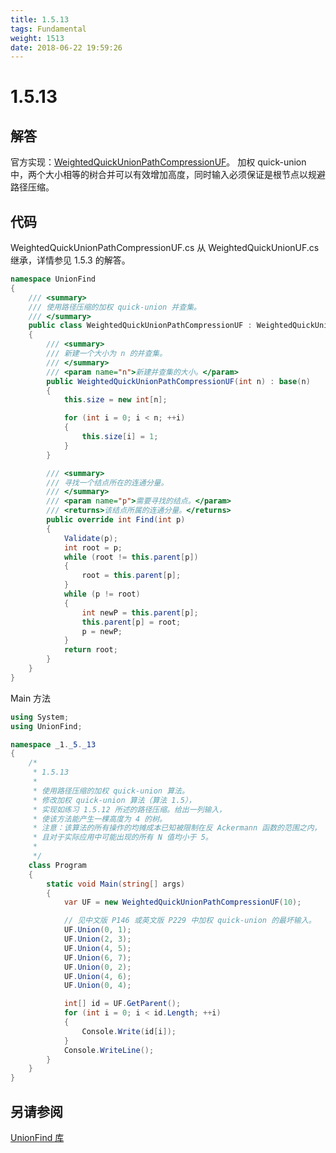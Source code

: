 ```yaml
---
title: 1.5.13
tags: Fundamental
weight: 1513
date: 2018-06-22 19:59:26
---
```


# 1.5.13


## 解答

官方实现：[WeightedQuickUnionPathCompressionUF](http://algs4.cs.princeton.edu/15uf/WeightedQuickUnionPathCompressionUF.java.html)。
加权 quick-union 中，两个大小相等的树合并可以有效增加高度，同时输入必须保证是根节点以规避路径压缩。

## 代码

WeightedQuickUnionPathCompressionUF.cs 从 WeightedQuickUnionUF.cs 继承，详情参见 1.5.3 的解答。

```csharp
namespace UnionFind
{
    /// <summary>
    /// 使用路径压缩的加权 quick-union 并查集。
    /// </summary>
    public class WeightedQuickUnionPathCompressionUF : WeightedQuickUnionUF
    {
        /// <summary>
        /// 新建一个大小为 n 的并查集。
        /// </summary>
        /// <param name="n">新建并查集的大小。</param>
        public WeightedQuickUnionPathCompressionUF(int n) : base(n)
        {
            this.size = new int[n];

            for (int i = 0; i < n; ++i)
            {
                this.size[i] = 1;
            }
        }

        /// <summary>
        /// 寻找一个结点所在的连通分量。
        /// </summary>
        /// <param name="p">需要寻找的结点。</param>
        /// <returns>该结点所属的连通分量。</returns>
        public override int Find(int p)
        {
            Validate(p);
            int root = p;
            while (root != this.parent[p])
            {
                root = this.parent[p];
            }
            while (p != root)
            {
                int newP = this.parent[p];
                this.parent[p] = root;
                p = newP;
            }
            return root;
        }
    }
}
```

Main 方法

```csharp
using System;
using UnionFind;

namespace _1._5._13
{
    /*
     * 1.5.13
     * 
     * 使用路径压缩的加权 quick-union 算法。
     * 修改加权 quick-union 算法（算法 1.5），
     * 实现如练习 1.5.12 所述的路径压缩。给出一列输入，
     * 使该方法能产生一棵高度为 4 的树。
     * 注意：该算法的所有操作的均摊成本已知被限制在反 Ackermann 函数的范围之内，
     * 且对于实际应用中可能出现的所有 N 值均小于 5。
     * 
     */
    class Program
    {
        static void Main(string[] args)
        {
            var UF = new WeightedQuickUnionPathCompressionUF(10);

            // 见中文版 P146 或英文版 P229 中加权 quick-union 的最坏输入。
            UF.Union(0, 1);
            UF.Union(2, 3);
            UF.Union(4, 5);
            UF.Union(6, 7);
            UF.Union(0, 2);
            UF.Union(4, 6);
            UF.Union(0, 4);

            int[] id = UF.GetParent();
            for (int i = 0; i < id.Length; ++i)
            {
                Console.Write(id[i]);
            }
            Console.WriteLine();
        }
    }
}
```

## 另请参阅

[UnionFind 库](https://github.com/ikesnowy/Algorithms-4th-Edition-in-Csharp/tree/master/1%20Fundamental/1.5/UnionFind)
